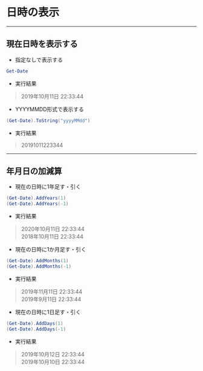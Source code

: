 # 日時の表示  

***

## 現在日時を表示する  

* 指定なしで表示する

```PowerShell
Get-Date
```

* 実行結果

> 2019年10月11日 22:33:44

* YYYYMMDD形式で表示する

```PowerShell
(Get-Date).ToString("yyyyMMdd")
```

* 実行結果

> 20191011223344

***

## 年月日の加減算  

* 現在の日時に1年足す・引く

```PowerShell
(Get-Date).AddYears(1)
(Get-Date).AddYears(-1)
```

* 実行結果

> 2020年10月11日 22:33:44  
2018年10月11日 22:33:44

* 現在の日時に1か月足す・引く

```PowerShell
(Get-Date).AddMonths(1)
(Get-Date).AddMonths(-1)
```

* 実行結果

> 2019年11月11日 22:33:44  
2019年9月11日 22:33:44

* 現在の日時に1日足す・引く

```PowerShell
(Get-Date).AddDays(1)
(Get-Date).AddDays(-1)
```

* 実行結果

> 2019年10月12日 22:33:44  
2019年10月10日 22:33:44
